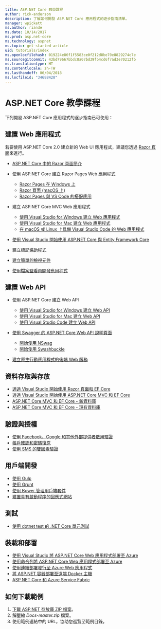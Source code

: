 ```yaml
---
title: ASP.NET Core 教學課程
author: rick-anderson
description: 了解如何開發 ASP.NET Core 應用程式的逐步指南清單。
manager: wpickett
ms.author: riande
ms.date: 10/14/2017
ms.prod: asp.net-core
ms.technology: aspnet
ms.topic: get-started-article
uid: tutorials/index
ms.openlocfilehash: 019224e86f1f5583ce0f212d8be70e8829274c7e
ms.sourcegitcommit: 43bd79667bbdc8a07bd39fb4cd6f7ad3e70212fb
ms.translationtype: HT
ms.contentlocale: zh-TW
ms.lasthandoff: 06/04/2018
ms.locfileid: "34688428"
---
```

# <a name="aspnet-core-tutorials"></a>ASP.NET Core 教學課程

下列開發 ASP.NET Core 應用程式的逐步指南已可使用：

## <a name="build-web-apps"></a>建置 Web 應用程式

若要使用 ASP.NET Core 2.0 建立新的 Web UI 應用程式，建議您透過 [Razor 頁面](xref:mvc/razor-pages/index)來進行。

* [ASP.NET Core 中的 Razor 頁面簡介](xref:mvc/razor-pages/index)
* 使用 ASP.NET Core 建立 Razor Pages Web 應用程式

   * [Razor Pages 在 Windows 上](xref:tutorials/razor-pages/index)
   * [Razor 頁面 (macOS 上)](xref:tutorials/razor-pages-mac/index)
   * [Razor Pages 與 VS Code 的搭配應用](xref:tutorials/razor-pages-vsc/index)  

* 建立 ASP.NET Core MVC Web 應用程式

   * [使用 Visual Studio for Windows 建立 Web 應用程式](xref:tutorials/first-mvc-app/index)
   * [使用 Visual Studio for Mac 建立 Web 應用程式](xref:tutorials/first-mvc-app-mac/index)
   * [在 macOS 或 Linux 上具備 Visual Studio Code 的 Web 應用程式](xref:tutorials/first-mvc-app-xplat/index)

* [使用 Visual Studio 開始使用 ASP.NET Core 與 Entity Framework Core](xref:data/ef-mvc/index)
* [建立標記協助程式](xref:mvc/views/tag-helpers/authoring)
* [建立簡單的檢視元件](xref:mvc/views/view-components#walkthrough-creating-a-simple-view-component)
* [使用檔案監看員開發應用程式](xref:tutorials/dotnet-watch)

## <a name="build-web-apis"></a>建置 Web API
* 使用 ASP.NET Core 建立 Web API

  * [使用 Visual Studio for Windows 建立 Web API](xref:tutorials/first-web-api)
  * [使用 Visual Studio for Mac 建立 Web API](xref:tutorials/first-web-api-mac)
  * [使用 Visual Studio Code 建立 Web API](xref:tutorials/web-api-vsc)

* [使用 Swagger 的 ASP.NET Core Web API 說明頁面](xref:tutorials/web-api-help-pages-using-swagger)
  * [開始使用 NSwag](xref:tutorials/get-started-with-nswag)
  * [開始使用 Swashbuckle](xref:tutorials/get-started-with-swashbuckle)

* [建立原生行動應用程式的後端 Web 服務](xref:mobile/native-mobile-backend)

## <a name="data-access-and-storage"></a>資料存取與存放
* [透過 Visual Studio 開始使用 Razor 頁面和 EF Core](xref:data/ef-rp/intro)
* [透過 Visual Studio 開始使用 ASP.NET Core MVC 和 EF Core](xref:data/ef-mvc/index)
* [ASP.NET Core MVC 和 EF Core - 新資料庫](/ef/core/get-started/aspnetcore/new-db)
* [ASP.NET Core MVC 和 EF Core - 現有資料庫](/ef/core/get-started/aspnetcore/existing-db)

## <a name="authentication-and-authorization"></a>驗證與授權
* [使用 Facebook、Google 和其他外部提供者啟用驗證](xref:security/authentication/social/index)
* [帳戶確認和密碼復原](xref:security/authentication/accconfirm)
* [使用 SMS 的雙因素驗證](xref:security/authentication/2fa)

## <a name="client-side-development"></a>用戶端開發
* [使用 Gulp](xref:client-side/using-gulp)
* [使用 Grunt](xref:client-side/using-grunt)
* [使用 Bower 管理用戶端套件](xref:client-side/bower)
* [建置具有啟動程序的回應式網站](xref:client-side/bootstrap)

## <a name="test"></a>測試
* [使用 dotnet test 的 .NET Core 單元測試](/dotnet/articles/core/testing/unit-testing-with-dotnet-test)

## <a name="host-and-deploy"></a>裝載和部署
* [使用 Visual Studio 將 ASP.NET Core Web 應用程式部署至 Azure](xref:tutorials/publish-to-azure-webapp-using-vs)
* [使用命令列將 ASP.NET Core Web 應用程式部署至 Azure](xref:tutorials/publish-to-azure-webapp-using-cli)
* [使用連續部署發行至 Azure Web 應用程式](xref:host-and-deploy/azure-apps/azure-continuous-deployment)
* [將 ASP.NET 容器部署至遠端 Docker 主機](/azure/vs-azure-tools-docker-hosting-web-apps-in-docker)
* [ASP.NET Core 和 Azure Service Fabric](/azure/service-fabric/service-fabric-add-a-web-frontend)

<a name="download"></a> 
## <a name="how-to-download-a-sample"></a>如何下載範例
1. [下載 ASP.NET 存放庫 ZIP 檔案](https://codeload.github.com/aspnet/Docs/zip/master)。
1. 解壓縮 *Docs-master.zip* 檔案。
1. 使用範例連結中的 URL，協助您巡覽至範例目錄。 
